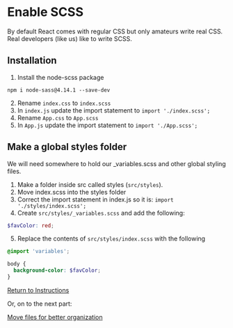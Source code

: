 # Enable SCSS
By default React comes with regular CSS but only amateurs write real CSS.  Real developers (like us) like to write SCSS.

## Installation

1.  Install the node-scss package

```shell
npm i node-sass@4.14.1 --save-dev
```
2.  Rename `index.css` to `index.scss`
3.  In `index.js` update the import statement to `import './index.scss';`
4.  Rename `App.css` to `App.scss`
5.  In `App.js` update the import statement to `import './App.scss';`

## Make a global styles folder

We will need somewhere to hold our _variables.scss and other global styling files.
1. Make a folder inside src called styles (`src/styles`).
2. Move index.scss into the styles folder
3. Correct the import statement in index.js so it is:
`import './styles/index.scss';`
4. Create `src/styles/_variables.scss` and add the following:
```scss
$favColor: red;
```
5. Replace the contents of `src/styles/index.scss` with the following
```scss
@import 'variables';

body {
  background-color: $favColor;
}
```


[Return to Instructions](../react-setup.md)

Or, on to the next part:

[Move files for better organization](https://github.com/nss-nightclass-projects/Night-Class-Resources/blob/master/book-4-react/chapters/react-setup-steps/move-files.md)
